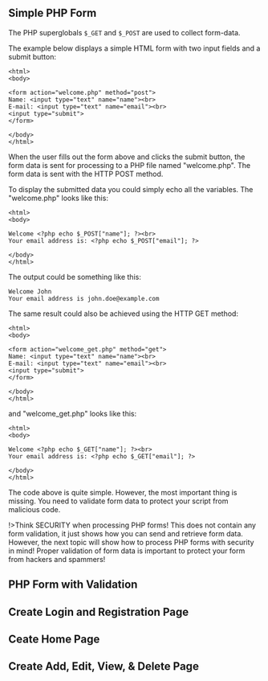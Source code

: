 ## Simple PHP Form

The PHP superglobals `$_GET` and `$_POST` are used to collect form-data.

The example below displays a simple HTML form with two input fields and a submit button:

```
<html>
<body>

<form action="welcome.php" method="post">
Name: <input type="text" name="name"><br>
E-mail: <input type="text" name="email"><br>
<input type="submit">
</form>

</body>
</html>
```
When the user fills out the form above and clicks the submit button, the form data is sent for processing to a PHP file named "welcome.php". The form data is sent with the HTTP POST method.

To display the submitted data you could simply echo all the variables. The "welcome.php" looks like this:
```
<html>
<body>

Welcome <?php echo $_POST["name"]; ?><br>
Your email address is: <?php echo $_POST["email"]; ?>

</body>
</html>
```
The output could be something like this:
```
Welcome John
Your email address is john.doe@example.com
```
The same result could also be achieved using the HTTP GET method:
```
<html>
<body>

<form action="welcome_get.php" method="get">
Name: <input type="text" name="name"><br>
E-mail: <input type="text" name="email"><br>
<input type="submit">
</form>

</body>
</html>
```
and "welcome_get.php" looks like this:
```
<html>
<body>

Welcome <?php echo $_GET["name"]; ?><br>
Your email address is: <?php echo $_GET["email"]; ?>

</body>
</html>
```
The code above is quite simple. However, the most important thing is missing. You need to validate form data to protect your script from malicious code.

!>Think SECURITY when processing PHP forms! This does not contain any form validation, it just shows how you can send and retrieve form data. However, the next topic will show how to process PHP forms with security in mind! Proper validation of form data is important to protect your form from hackers and spammers!

## PHP Form with Validation
## Create Login and Registration Page   
## Ceate Home Page
## Create Add, Edit, View, & Delete Page
